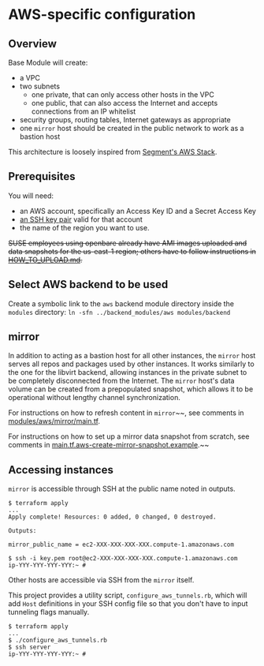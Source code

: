  # AWS-specific configuration

## Overview

Base Module will create:
 - a VPC
 - two subnets
   - one private, that can only access other hosts in the VPC
   - one public, that can also access the Internet and accepts connections from an IP whitelist
 - security groups, routing tables, Internet gateways as appropriate
 - one `mirror` host should be created in the public network to work as a bastion host

This architecture is loosely inspired from [Segment's AWS Stack](https://segment.com/blog/the-segment-aws-stack/).

## Prerequisites

You will need:
 - an AWS account, specifically an Access Key ID and a Secret Access Key
 - [an SSH key pair](http://docs.aws.amazon.com/AWSEC2/latest/UserGuide/ec2-key-pairs.html#having-ec2-create-your-key-pair) valid for that account
 - the name of the region you want to use.

~~SUSE employees using openbare already have AMI images uploaded and data snapshots for the us-east-1 region; others have to follow instructions in [HOW_TO_UPLOAD.md](modules/aws/images/HOW_TO_UPLOAD.md).~~

## Select AWS backend to be used

Create a symbolic link to the `aws` backend module directory inside the `modules` directory: `ln -sfn ../backend_modules/aws modules/backend`

## mirror

In addition to acting as a bastion host for all other instances, the `mirror` host serves all repos and packages used by other instances. It works similarly to the one for the libvirt backend, allowing instances in the private subnet to be completely disconnected from the Internet. The `mirror` host's data volume can be created from a prepopulated snapshot, which allows it to be operational without lengthy channel synchronization.

For instructions on how to refresh content in `mirror`~~, see comments in [modules/aws/mirror/main.tf](modules/aws/mirror/main.tf).

For instructions on how to set up a mirror data snapshot from scratch, see comments in [main.tf.aws-create-mirror-snapshot.example](main.tf.aws-create-mirror-snapshot.example).~~

## Accessing instances

`mirror` is accessible through SSH at the public name noted in outputs.

```
$ terraform apply
...
Apply complete! Resources: 0 added, 0 changed, 0 destroyed.

Outputs:

mirror_public_name = ec2-XXX-XXX-XXX-XXX.compute-1.amazonaws.com

$ ssh -i key.pem root@ec2-XXX-XXX-XXX-XXX.compute-1.amazonaws.com
ip-YYY-YYY-YYY-YYY:~ #
```

Other hosts are accessible via SSH from the `mirror` itself.

This project provides a utility script, `configure_aws_tunnels.rb`, which will add `Host` definitions in your SSH config file so that you don't have to input tunneling flags manually.

```
$ terraform apply
...
$ ./configure_aws_tunnels.rb
$ ssh server
ip-YYY-YYY-YYY-YYY:~ #
```
